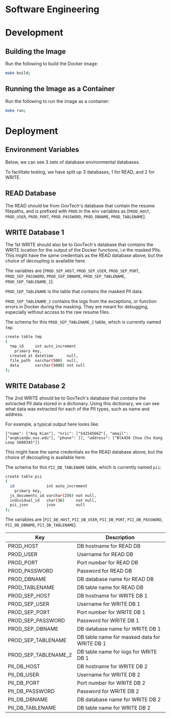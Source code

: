 # Software Engineering

# Development

## Building the Image

Run the following to build the Docker image:

```sh
make build;
```

## Running the Image as a Container

Run the following to run the image as a container:

```sh
make run;
```

# Deployment

## Environment Variables

Below, we can see 3 sets of database environmental databases.

To facilitate testing, we have split up 3 databases, 1 for READ, and 2 for WRITE. 

## READ Database

The READ should be from GovTech's database that contain the resume filepaths, and is prefixed with `PROD` in the env variables as [`PROD_HOST`, `PROD_USER`, `PROD_PORT`, `PROD_PASSWORD`, `PROD_DBNAME`, `PROD_TABLENAME`].

## WRITE Database 1

The 1st WRITE should also be to GovTech's database that contains the WRITE location for the output of the Docker functions, i.e the masked PIIs. This might have the same credentials as the READ database above, but the choice of decoupling is available here. 

The variables are [`PROD_SEP_HOST`, `PROD_SEP_USER`, `PROD_SEP_PORT`, `PROD_SEP_PASSWORD`, `PROD_SEP_DBNAME`, `PROD_SEP_TABLENAME`, `PROD_SEP_TABLENAME_2`].

`PROD_SEP_TABLENAME` is the table that contains the masked PII data.

`PROD_SEP_TABLENAME_2` contains the logs from the exceptions, or function errors in Docker during the masking. They are meant for debugging, especially without access to the raw resume files.

The schema for this `PROD_SEP_TABLENAME_2` table, which is currently named `tmp`:

```sh
create table tmp
(
  tmp_id     int auto_increment
    primary key,
  created_at datetime      null,
  file_path  varchar(500)  null,
  data       varchar(5000) not null
);
```

## WRITE Database 2

The 2nd WRITE should be to GovTech's database that contains the extracted PII data stored in a dictionary. Using this dictionary, we can see what data was extracted for each of the PII types, such as name and address.

For example, a typical output here looks like:

`{"name": ["Ang Kian"], "nric": ["S4254566Z"], "email": ["angkian@u.nus.edu"], "phone": [], "address": ["Blk456 Choa Chu Kang Loop S680345"]}`

This might have the same credentials as the READ database above, but the choice of decoupling is available here. 

The schema for this `PII_DB_TABLENAME` table, which is currently named `pii`:

```sh
create table pii
(
  id              int auto_increment
    primary key,
  js_documents_id varchar(256) not null,
  individual_id   char(36)     not null,
  pii_json        json         null
);
```

The variables are [`PII_DB_HOST`, `PII_DB_USER`, `PII_DB_PORT`, `PII_DB_PASSWORD`, `PII_DB_DBNAME`, `PII_DB_TABLENAME`].

| Key | Description |
| --- | --- |
| PROD_HOST | DB hostname for READ DB |
| PROD_USER | Username for READ DB |
| PROD_PORT | Port number for READ DB |
| PROD_PASSWORD | Password for READ DB |
| PROD_DBNAME | DB database name for READ DB |
| PROD_TABLENAME | DB table name for READ DB |
| PROD_SEP_HOST | DB hostname for WRITE DB 1 |
| PROD_SEP_USER | Username for WRITE DB 1 |
| PROD_SEP_PORT | Port number for WRITE DB 1 |
| PROD_SEP_PASSWORD | Password for  WRITE DB 1 |
| PROD_SEP_DBNAME | DB database name for WRITE DB 1 |
| PROD_SEP_TABLENAME | DB table name for masked data for WRITE DB 1 |
| PROD_SEP_TABLENAME_2 | DB table name for logs for WRITE DB 1 |
| PII_DB_HOST | DB hostname for WRITE DB 2 |
| PII_DB_USER | Username for WRITE DB 2 |
| PII_DB_PORT | Port number for WRITE DB 2 |
| PII_DB_PASSWORD | Password for WRITE DB 2 |
| PII_DB_DBNAME | DB database name for WRITE DB 2 |
| PII_DB_TABLENAME | DB table name for WRITE DB 2 |

